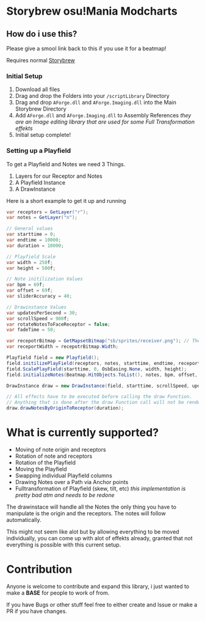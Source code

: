 # Storybrew osu!Mania Modcharts
## How do i use this?
Please give a smool link back to this if you use it for a beatmap!

Requires normal [Storybrew](https://github.com/Damnae/storybrew)

### Initial Setup

1. Download all files
2. Drag and drop the Folders into your `/scriptLibrary` Directory
3. Drag and drop `AForge.dll` and `AForge.Imaging.dll` into the Main Storybrew Directory
4. Add `AForge.dll` and `AForge.Imaging.dll` to Assembly References *they are an Image editing library that are used for some Full Transformation effekts*
5. Initial setup complete!

### Setting up a Playfield

To get a Playfield and Notes we need 3 Things. 
1. Layers for our Receptor and Notes
2. A Playfield Instance
3. A DrawInstance

Here is a short example to get it up and running
```csharp
var receptors = GetLayer("r");
var notes = GetLayer("n");

// General values
var starttime = 0;
var endtime = 10000;
var duration = 10000;

// Playfield Scale
var width = 250f;
var height = 500f;

// Note initilization Values
var bpm = 69f;
var offset = 69f;
var sliderAccuracy = 40;

// Drawinstance Values
var updatesPerSecond = 30;
var scrollSpeed = 900f;
var rotateNotesToFaceReceptor = false;
var fadeTime = 50;

var recepotrBitmap = GetMapsetBitmap("sb/sprites/receiver.png"); // The receptor sprite
var receportWidth = recepotrBitmap.Width;

Playfield field = new Playfield();
field.initilizePlayField(receptors, notes, starttime, endtime, receportWidth, 60, 0);
field.ScalePlayField(starttime, 0, OsbEasing.None, width, height);
field.initializeNotes(Beatmap.HitObjects.ToList(), notes, bpm, offset, sliderAccuracy);

DrawInstance draw = new DrawInstance(field, starttime, scrollSpeed, updatesPerSecond, OsbEasing.None, rotateNotesToFaceReceptor, fadeTime, fadeTime);

// All effects have to be executed before calling the draw Function.
// Anything that is done after the draw Function call will not be rendered out.
draw.drawNotesByOriginToReceptor(duration);
```

# What is currently supported?
- Moving of note origin and receptors
- Rotation of note and receptors
- Rotation of the Playfield
- Moving the Playfield
- Swapping individual Playfield columns
- Drawing Notes over a Path via Anchor points
- Fulltransformation of Playfield (skew, tilt, etc) *this implementation is pretty bad atm and needs to be redone*

The drawinstace will handle all the Notes the only thing you have to manipulate is the origin and the receptors. The notes will follow automatically.

This might not seem like alot but by allowing everything to be moved individually, you can come up with alot of effekts already, granted that not everything is possible with this current setup.

# Contribution
Anyone is welcome to contribute and expand this library, i just wanted to make a **BASE** for people to work of from.

If you have Bugs or other stuff feel free to either create and Issue or make a PR if you have changes.
